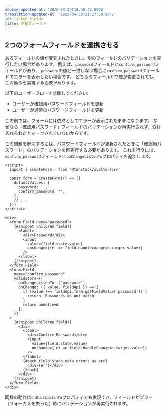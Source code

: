 ```yaml
---
source-updated-at: '2025-04-24T18:50:42.000Z'
translation-updated-at: '2025-04-30T21:27:59.954Z'
id: linked-fields
title: 連動フィールド
---
```


## 2つのフォームフィールドを連携させる

あるフィールドの値が変更されたときに、別のフィールドのバリデーションを実行したい場合があります。
例えば、`password`フィールドと`confirm_password`フィールドがあり、
`password`の値と一致しない場合に`confirm_password`フィールドでエラーを表示したい場合です。
どちらのフィールドで値が変更されても、この動作を実現する必要があります。

以下のユーザーフローを想像してください:

- ユーザーが確認用パスワードフィールドを更新
- ユーザーが通常のパスワードフィールドを更新

この例では、フォームには依然としてエラーが表示されたままになります。
なぜなら「確認用パスワード」フィールドのバリデーションが再実行されず、受け入れられたとマークされていないからです。

この問題を解決するには、パスワードフィールドが更新されたときに「確認用パスワード」のバリデーションを再実行する必要があります。
これを行うには、`confirm_password`フィールドに`onChangeListenTo`プロパティを追加します。

```svelte
<script>
  import { createForm } from '@tanstack/svelte-form'

  const form = createForm(() => ({
    defaultValues: {
      password: '',
      confirm_password: '',
    },
    // ...
  }))
</script>

<div>
  <form.Field name="password">
    {#snippet children(field)}
      <label>
        <div>Password</div>
        <input
          value={field.state.value}
          onChange={(e) => field.handleChange(e.target.value)}
        />
      </label>
    {/snippet}
  </form.Field>
  <form.Field
    name="confirm_password"
    validators={{
      onChangeListenTo: ['password'],
      onChange: ({ value, fieldApi }) => {
        if (value !== fieldApi.form.getFieldValue('password')) {
          return 'Passwords do not match'
        }
        return undefined
      },
    }}
  >
    {#snippet children(field)}
      <div>
        <label>
          <div>Confirm Password</div>
          <input
            value={field.state.value}
            onchange={(e) => field.handleChange(e.target.value)}
          />
        </label>
        {#each field.state.meta.errors as err}
          <div>{err}</div>
        {/each}
      </div>
    {/snippet}
  </form.Field>
</div>
```

同様の動作は`onBlurListenTo`プロパティでも実現でき、フィールドがブラー（フォーカスを失った）時にバリデーションが再実行されます。
